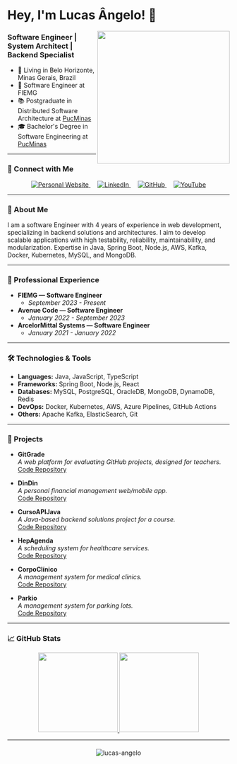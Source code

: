 # Hey, I'm Lucas Ângelo! 👋

<img src="https://i.imgur.com/UoJbX3D.png" align="right" width="300">

### Software Engineer | System Architect | Backend Specialist

- 📍 Living in Belo Horizonte, Minas Gerais, Brazil
- 💼 Software Engineer at FIEMG
- 📚 Postgraduate in Distributed Software Architecture at [PucMinas](https://www.pucminas.br/Pos-Graduacao/IEC/Cursos/Paginas/Arquitetura-de-Software-Distribu%C3%ADdo-_Online.aspx?pageID=3814&moda=5&modaTipo=2&polo=40&curso=128&situ=1)
- 🎓 Bachelor's Degree in Software Engineering at [PucMinas](https://www.pucminas.br/unidade/praca-da-liberdade/ensino/graduacao/Paginas/Engenharia-de-Software.aspx)

---

### 🤝 Connect with Me

<p align="center">
  <a href="https://lucasangelo.com">
    <img src="https://img.shields.io/badge/-Personal%20Website-0A0A0A?style=flat&logo=globe&logoColor=white" alt="Personal Website"/>
  </a>
  &nbsp;&nbsp;&nbsp;
  <a href="https://www.linkedin.com/in/lucas-angelo/">
    <img src="https://img.shields.io/badge/-LinkedIn-blue?style=flat&logo=Linkedin&logoColor=white" alt="LinkedIn"/>
  </a>
  &nbsp;&nbsp;&nbsp;
  <a href="https://github.com/Lucas-Angelo">
    <img src="https://img.shields.io/badge/-GitHub-black?style=flat&logo=github&logoColor=white" alt="GitHub"/>
  </a>
  &nbsp;&nbsp;&nbsp;
  <a href="https://www.youtube.com/@lucas_angelo">
    <img src="https://img.shields.io/badge/-YouTube-red?style=flat&logo=youtube&logoColor=white" alt="YouTube"/>
  </a>
</p>

---

### 📖 About Me

I am a software Engineer with 4 years of experience in web development, specializing in backend solutions and architectures. I aim to develop scalable applications with high testability, reliability, maintainability, and modularization. Expertise in Java, Spring Boot, Node.js, AWS, Kafka, Docker, Kubernetes, MySQL, and MongoDB.

---

### 💼 Professional Experience

- **FIEMG — Software Engineer**
  - *September 2023 - Present*
- **Avenue Code — Software Engineer**
  - *January 2022 - September 2023*
- **ArcelorMittal Systems — Software Engineer**
  - *January 2021 - January 2022*

---

### 🛠️ Technologies & Tools
- **Languages:** Java, JavaScript, TypeScript
- **Frameworks:** Spring Boot, Node.js, React
- **Databases:** MySQL, PostgreSQL, OracleDB, MongoDB, DynamoDB, Redis
- **DevOps:** Docker, Kubernetes, AWS, Azure Pipelines, GitHub Actions
- **Others:** Apache Kafka, ElasticSearch, Git

---

### 🌟 Projects

- **GitGrade**  
  _A web platform for evaluating GitHub projects, designed for teachers._  
  [Code Repository](https://github.com/Lucas-Angelo/plf-es-2023-1-tcci-0393100-dev-gitgrade)

- **DinDin**  
  _A personal financial management web/mobile app._  
  [Code Repository](https://github.com/ICEI-PUC-Minas-PPLES-TI/plf-es-2022-1-ti5-5104100-DinDin)

- **CursoAPIJava**  
  _A Java-based backend solutions project for a course._  
  [Code Repository](https://github.com/ICEI-PUC-Minas-PPLES-TI/PLF-ES-2022-2-MON-CursoAPIJava)

- **HepAgenda**  
  _A scheduling system for healthcare services._  
  [Code Repository](https://github.com/ICEI-PUC-Minas-PPLES-TI/PLF-ES-2021-2-EXT-HepAgenda)

- **CorpoClínico**  
  _A management system for medical clinics._  
  [Code Repository](https://github.com/ICEI-PUC-Minas-PPLES-TI/plf-es-2021-2-ti4-0658100-corpoclinico)

- **Parkio**  
  _A management system for parking lots._  
  [Code Repository](https://github.com/ICEI-PUC-Minas-PPLES-TI/plf-es-2021-1-ti3-6654100-parkio)

---

### 📈 GitHub Stats

<div align="center">
  <a href="https://github.com/Lucas-Angelo">
    <img height="180em" src="https://github-readme-stats.vercel.app/api?username=Lucas-Angelo&show_icons=true&hide_border=true&theme=react&bg_color=0D1117&title_color=5ce1e6&icon_color=5ce1e6"/>
  </a>
  <a href="https://github.com/Lucas-Angelo">
    <img height="180em" src="https://github-readme-stats.vercel.app/api/top-langs/?username=Lucas-Angelo&layout=compact&hide_border=true&theme=react&bg_color=0D1117&title_color=5ce1e6&icon_color=5ce1e6"/>
  </a>
</div>

---

<div style="text-align: center; margin-top: 20px;">
  <img src="https://komarev.com/ghpvc/?username=lucas-angelo&label=Profile%20views&color=0e75b6&style=flat" alt="lucas-angelo"/>
</div>
